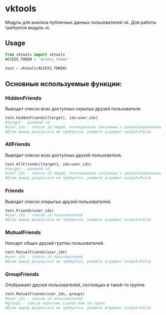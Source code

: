 # vktools
Модуль для анализа публичных данных пользователей vk.
Для работы требуется модуль `vk`.
## Usage
```python
from vktools import vktools
ACCESS_TOKEN = 'access_token'
  
test = vktools(ACCESS_TOKEN)
```
## Основные используемые функции:
### HiddenFriends
Выводит список всех доступных скрытых друзей пользователя.
```python
test.HiddenFriends([target], ids=user_ids)
#target - целевой id
#user_ids - список id людей, потенциально связанных с целью(опциональный аргумент)
#Если вывод результата не требуется, укажите агрумент output=False
```
### AllFriends
Выводит список всех доступных друзей пользователя.
```python
test.AllFriends([target], ids=user_ids)
#target - целевой id
#user_ids - список id людей, потенциально связанных с целью(опциональный аргумент)
#Если вывод результата не требуется, укажите агрумент output=False
```
### Friends
Выводит список открытых друзей пользователей.
```python
test.Friends(user_ids)
#user_ids - список id пользователей
#Если вывод результата не требуется, укажите агрумент output=False
```
### MutualFriends
Находит общих друзей группы пользователей.
```python
test.MutualFriends(user_ids)
#user_ids - список id пользователей
#Если вывод результата не требуется, укажите агрумент output=False
```
### GroupFriends
Отображает друзей пользователей, состоящих в такой-то группе.
```python
test.MutualFriends(user_ids, groups)
#user_ids - список id пользователей
#groups - список коротких ссылок или id групп
#Если вывод результата не требуется, укажите агрумент output=False
```
